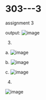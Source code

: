 # 303---3

assignment 3

output:
![image](https://user-images.githubusercontent.com/90429544/206813672-674f587b-d812-4b0e-9dbd-a3e35604b992.png)




3)


a.
![image](https://user-images.githubusercontent.com/90429544/206819088-f668f18b-4ba4-4984-908e-9bd2696bd05a.png)



b.
![image](https://user-images.githubusercontent.com/90429544/206819120-b96d7275-feed-4e25-b6df-d2bc7b51a73f.png)




c.
![image](https://user-images.githubusercontent.com/90429544/206819158-349e5b7f-ef22-4047-9efa-afd8dee11e26.png)







4)
![image](https://user-images.githubusercontent.com/90429544/206819183-5c29ad77-19f0-4f50-bfee-ea1f3e671b75.png)



